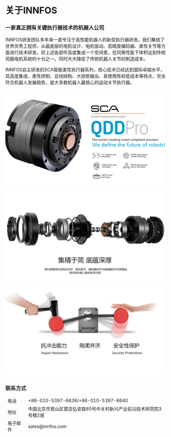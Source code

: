 # 关于INNFOS


### 一家真正拥有关键执行器技术的机器人公司


INNFOS研发团队多年来一直专注于高性能机器人的新型执行器研发。我们集结了世界优秀工程师，从最底层的电机设计、电机驱动、高精度编码器、柔性关节等方面进行技术研发。将上述各部件高度集成一个空间里，在同等性能下体积达到传统伺服电机系统的十分之一。同时大大降低了传统机器人关节的制造成本。

INNFOS自主研发的SCA智能柔性执行器系列，核心技术已经达到国际卓越水平，其高度集成、柔性控制、总线结构、大扭矩输出、易使用性和低成本等特点，完全符合机器人发展趋势，是大多数机器人最核心的运动关节执行器。

<img src="../../img/About 1.png" >


<img src="../../img/About 02.png">


<img src="../../img/About 03.png">


### 联系方式

<table><thead><tr style="background:PaleTurquoise">
 <tr><td>电话</td><td>+86-010-5397-6638/+86-010-5397-6640</td></tr>
 <tr><td>地址</td><td>中国北京市房山区窦店弘安路85号中关村新兴产业前沿技术研究院3号楼2层</td></tr>
 <tr><td>电子邮件</td><td>sales@innfos.com</td></tr>
</tbody></table>
